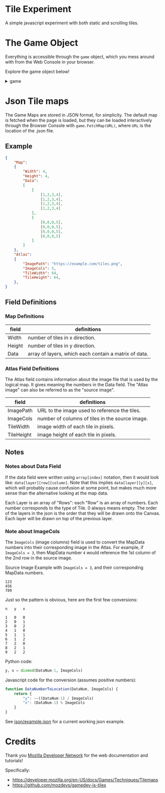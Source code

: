 Tile Experiment
=================

A simple javascript experiment with both static and scrolling tiles.



The Game Object
=====================

Everything is accessible through the `game` object, which you mess around with from the Web Console in your browser.

Explore the game object below!



<details><summary> game </summary><blockquote>

<details><summary> bin </summary><blockquote>

<details><summary> nest1 </summary><blockquote>

a
b
c
</blockquote></details>
<details><summary> nest2 </summary><blockquote>

a
b
c
</blockquote></details>

f1
f2
f3
</blockquote></details>

<details><summary> boot </summary><blockquote>

x
y
z
</blockquote></details>

<details><summary> dev </summary><blockquote>

p
q
r
</blockquote></details>

<details><summary> etc </summary><blockquote>

e
t
c
</blockquote></details>

<details><summary> home </summary><blockquote>

me
you
everyone
</blockquote></details>

<details><summary> lib </summary><blockquote>

lib
er
ate
</blockquote></details>

</blockquote></details>





Json Tile maps
=====================

The Game Maps are stored in JSON format, for simplicity.  The default map is fetched when the page is loaded, but they can be loaded interactively through the Browser Console with `game.FetchMap(URL)`, where `URL` is the location of the .json file.


Example
---------------

~~~json
{
	"Map": 
	{
		"Width": 4,
		"Height": 4,
		"Data":
		[
			[
				[1,2,3,4],
				[1,2,3,4],
				[1,2,3,4],
				[1,2,3,4]
			],
			[
				[0,0,0,5],
				[0,0,0,5],
				[0,0,0,5],
				[0,0,0,5]
			]
		]
	},
	"Atlas": 
	{
		"ImagePath": "https://example.com/tiles.png",
		"ImageCols": 5,
		"TileWidth": 64,
		"TileHeight": 64,
	},
}
~~~



Field Definitions
----------------------

### Map Definitions

| field      | definitions
| -----------|-----------------
| Width      | number of tiles in x direction.
| Height     | number of tiles in y direction.
| Data       | array of layers, which each contain a matrix of data.


### Atlas Field Definitions

The Atlas field contains information about the image file that is used by the logical map.  It gives meaning the numbers in the Data field.  The "Atlas image" can also be referred to as the "source image".


| field      | definitions
| -----------|-----------------
| ImagePath  | URL to the image used to reference the tiles.
| ImageCols  | number of columns of tiles in the source image.
| TileWidth  | image width of each tile in pixels.
| TileHeight | image height of each tile in pixels.







Notes
-----------

### Notes about Data Field

If the data field were written using `array[index]` notation, then it would look like: `data[layer][row][column]`.  Note that this implies `data[layer][y][x]`, which will probably cause confusion at some point, but makes much more sense than the alternative looking at the map data.

Each Layer is an array of "Rows": each "Row" is an array of numbers.  Each number corresponds to the type of Tile.  0 always means empty.  The order of the layers in the json is the order that they will be drawn onto the Canvas.  Each layer will be drawn on top of the previous layer.


### Note about ImageCols

The `ImageCols` (image columns) field is used to convert the MapData numbers into their corresponding image in the Atlas.  For example, if `ImageCols = 3`, then MapData number `4` would reference the 1st column of the 2nd row in the source image. 

Source Image Example with `ImageCols = 3`, and their corresponding MapData numbers.
~~~~
123
456
789
~~~~

Just so the pattern is obvious, here are the first few conversions:
~~~
n	y	x

1	0	0
2	0	1
3	0	2
4	1	0
5	1	1
6	1	2
7	2	0
8	2	1
9	2	2
~~~


Python code:
~~~python
y, x = divmod(DataNum-1, ImageCols)
~~~

Javascript code for the conversion (assumes positive numbers):
~~~js
function DataNumberToLocation(DataNum, ImageCols) {
	return {
		"y": ~~((DataNum-1) / ImageCols)
		"x": (DataNum-1) % ImageCols
	}
}
~~~

See [json/example.json](https://fractalbach.github.io/TileExperiments/json/example.json) for a current working json example.



Credits
===================

Thank you [Mozilla Developer Network](https://developer.mozilla.org/) for the web documentation and tutorials!


Specifically:

* https://developer.mozilla.org/en-US/docs/Games/Techniques/Tilemaps
* https://github.com/mozdevs/gamedev-js-tiles
